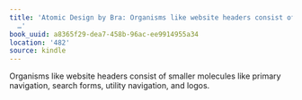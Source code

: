 ```yaml
---
title: 'Atomic Design by Bra: Organisms like website headers consist of smaller molecules
  …'
book_uuid: a8365f29-dea7-458b-96ac-ee9914955a34
location: '482'
source: kindle
---
```


Organisms like website headers consist of smaller molecules like primary navigation, search forms, utility navigation, and logos.